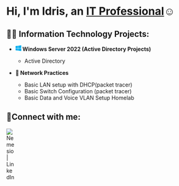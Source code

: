 <h1>Hi, I'm Idris, an <a href="https://linkedin.com/in/idris-adibelli">IT Professional</a>☺</h1>

<h2>👨‍💻 Information Technology Projects:</h2>

- <b> <img src="https://github.com/idris-adbl/idris-adbl/blob/main/Screenshot_27-4-2025_202613_.jpeg" height="15" width="15"/> Windows Server 2022 (Active Directory Projects)</b>

   - Active Directory

- <b>:signal_strength: Network Practices</b>

   - Basic LAN setup with DHCP(packet tracer)
   - Basic Switch Configuration (packet tracer)
   - Basic Data and Voice VLAN Setup Homelab



<h2>🤳Connect with me:</h2>

[<img align="left" alt="Nemesio | LinkedIn" width="22px" src="https://cdn.jsdelivr.net/npm/simple-icons@v3/icons/linkedin.svg" />][linkedin]



[linkedin]: https://linkedin.com/in/idris-adibelli
